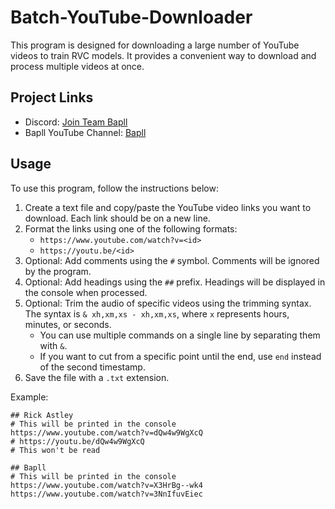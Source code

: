 # Batch-YouTube-Downloader

This program is designed for downloading a large number of YouTube videos to train RVC models. It provides a convenient way to download and process multiple videos at once.

## Project Links

- Discord: [Join Team Bapll](https://discord.gg/rbk3RCJPda)
- Bapll YouTube Channel: [Bapll](https://www.youtube.com/channel/UC6c-iFvwQJ_qO9x7lQwNFng)

## Usage

To use this program, follow the instructions below:

1. Create a text file and copy/paste the YouTube video links you want to download. Each link should be on a new line.
2. Format the links using one of the following formats:
   - `https://www.youtube.com/watch?v=<id>`
   - `https://youtu.be/<id>`
3. Optional: Add comments using the `#` symbol. Comments will be ignored by the program.
4. Optional: Add headings using the `##` prefix. Headings will be displayed in the console when processed.
5. Optional: Trim the audio of specific videos using the trimming syntax. The syntax is `& xh,xm,xs - xh,xm,xs`, where `x` represents hours, minutes, or seconds.
   - You can use multiple commands on a single line by separating them with `&`.
   - If you want to cut from a specific point until the end, use `end` instead of the second timestamp.
6. Save the file with a `.txt` extension.

Example:

```plaintext
## Rick Astley
# This will be printed in the console
https://www.youtube.com/watch?v=dQw4w9WgXcQ
# https://youtu.be/dQw4w9WgXcQ
# This won't be read

## Bapll
# This will be printed in the console
https://www.youtube.com/watch?v=X3HrBg--wk4
https://www.youtube.com/watch?v=3NnIfuvEiec